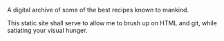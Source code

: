 A digital archive of some of the best recipes known to mankind.

This static site shall serve to allow me to brush up on HTML and git, while satiating your visual hunger.